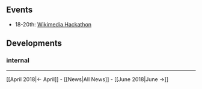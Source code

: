 <!-- LANG:EN, title="May 2018"-->



## Events

* 18-20th: [Wikimedia Hackathon](https://www.mediawiki.org/wiki/Wikimedia_Hackathon_2018)



## Developments



### internal





<hr>



[[April 2018|← April]] - [[News|All News]] - [[June 2018|June →]]
